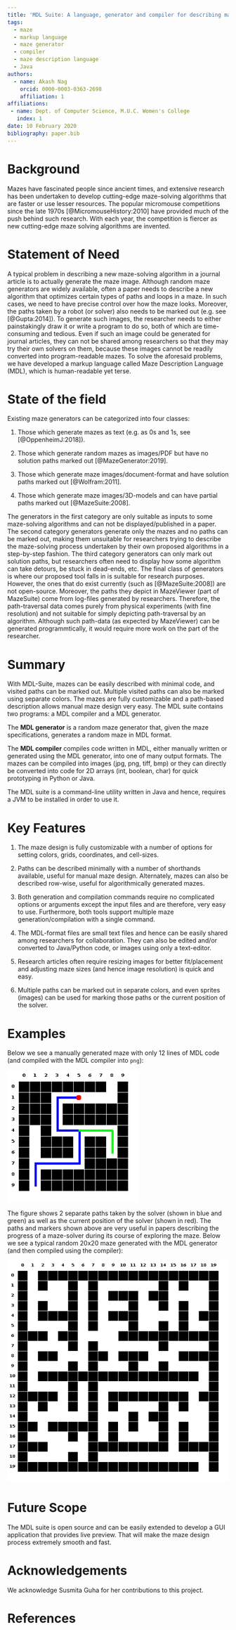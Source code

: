 ```yaml
---
title: 'MDL Suite: A language, generator and compiler for describing mazes'
tags:
  - maze
  - markup language
  - maze generator
  - compiler
  - maze description language
  - Java
authors:
  - name: Akash Nag
    orcid: 0000-0003-0363-2698
    affiliation: 1
affiliations:
 - name: Dept. of Computer Science, M.U.C. Women's College
   index: 1
date: 10 February 2020
bibliography: paper.bib
---
```


# Background

Mazes have fascinated people since ancient times, and extensive research has been undertaken to develop cutting-edge maze-solving algorithms that are faster or use lesser resources. The popular micromouse competitions since the late 1970s [@MicromouseHistory:2010] have provided much of the push behind such research. With each year, the competition is fiercer as new cutting-edge maze solving algorithms are invented.

# Statement of Need

A typical problem in describing a new maze-solving algorithm in a journal article is to actually generate the maze image. Although random maze generators are widely available, often a paper needs to describe a new algorithm that optimizes certain types of paths and loops in a maze. In such cases, we need to have precise control over how the maze looks. Moreover, the paths taken by a robot (or solver) also needs to be marked out (e.g. see [@Gupta:2014]). To generate such images, the researcher needs to either painstakingly draw it or write a program to do so, both of which are time-consuming and tedious. Even if such an image could be generated for journal articles, they can not be shared among researchers so that they may try their own solvers on them, because these images cannot be readily converted into program-readable mazes. To solve the aforesaid problems, we have developed a markup language called Maze Description Language (MDL), which is human-readable yet terse.

# State of the field

Existing maze generators can be categorized into four classes:

1. Those which generate mazes as text (e.g. as 0s and 1s, see [@OppenheimJ:2018]).

1. Those which generate random mazes as images/PDF but have no solution paths marked out [@MazeGenerator:2019].

1. Those which generate maze images/document-format and have solution paths marked out [@Wolfram:2011].

1.  Those which generate maze images/3D-models and can have partial paths marked out [@MazeSuite:2008].

The generators in the first category are only suitable as inputs to some maze-solving algorithms and can not be displayed/published in a paper. The second category generators generate only the mazes and no paths can be marked out, making them unsuitable for researchers trying to describe the maze-solving process undertaken by their own proposed algorithms in a step-by-step fashion. The third category generators can only mark out solution paths, but researchers often need to display how some algorithm can take detours, be stuck in dead-ends, etc. The final class of generators is where our proposed tool falls in is suitable for research purposes. However, the ones that do exist currently (such as [@MazeSuite:2008]) are not open-source. Moreover, the paths they depict in MazeViewer (part of MazeSuite) come from log-files generated by researchers. Therefore, the path-traversal data comes purely from physical experiments (with fine resolution) and not suitable for simply depicting path-traversal by an algorithm. Although such path-data (as expected by MazeViewer) can be generated programmtically, it would require more work on the part of the researcher.

# Summary

 With MDL-Suite, mazes can be easily described with minimal code, and visited paths can be marked out. Multiple visited paths can also be marked using separate colors. The mazes are fully customizable and a path-based description allows manual maze design very easy. The MDL suite contains two programs: a MDL compiler and a MDL generator. 

The **MDL generator** is a random maze generator that, given the maze specifications, generates a random maze in MDL format.

The **MDL compiler** compiles code written in MDL, either manually written or generated using the MDL generator, into one of many output formats. The mazes can be compiled into images (jpg, png, tiff, bmp) or they can directly be converted into code for 2D arrays (int, boolean, char) for quick prototyping in Python or Java. 

The MDL suite is a command-line utility written in Java and hence, requires a JVM to be installed in order to use it.

# Key Features

1. The maze design is fully customizable with a number of options for setting colors, grids, coordinates, and cell-sizes.

1. Paths can be described minimally with a number of shorthands available, useful for manual maze design. Alternately, mazes can also be described row-wise, useful for algorithmically generated mazes. 

1. Both generation and compilation commands require no complicated options or arguments except the input files and are therefore, very easy to use. Furthermore, both tools support multiple maze generation/compilation with a single command. 

1. The MDL-format files are small text files and hence can be easily shared among researchers for collaboration. They can also be edited and/or converted to Java/Python code, or images using only a text-editor.

1. Research articles often require resizing images for better fit/placement and adjusting maze sizes (and hence image resolution) is quick and easy.

1. Multiple paths can be marked out in separate colors, and even sprites (images) can be used for marking those paths or the current position of the solver.

# Examples

Below we see a manually generated maze with only 12 lines of MDL code (and compiled with the MDL compiler into `png`):

![Figure-1](figure1.png)

The figure shows 2 separate paths taken by the solver (shown in blue and green) as well as the current position of the solver (shown in red). The paths and markers shown above are very useful in papers describing the progress of a maze-solver during its course of exploring the maze. Below we see a typical random 20x20 maze generated with the MDL generator (and then compiled using the compiler):

![Figure-2](figure2.png)

# Future Scope

The MDL suite is open source and can be easily extended to develop a GUI application that provides live preview. That will make the maze design process extremely smooth and fast.

# Acknowledgements

We acknowledge Susmita Guha for her contributions to this project.

# References